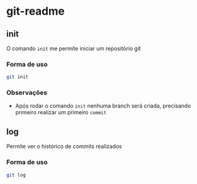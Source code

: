 # git-readme

## init

O comando `init` me permite iniciar um repositório git

### Forma de uso

```bash
git init
```

### Observações

* Após rodar o comando `init` nenhuma branch será criada, precisando primeiro realizar um primeiro `commit`

## log

Permite ver o histórico de commits realizados

### Forma de uso

```bash
git log
```